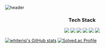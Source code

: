 
![header](https://capsule-render.vercel.app/api?type=soft&&color=gradient&height=200&section=header&text=Minji%20Kim&fontSize=80&animation=scaleIn)


<h3 align="center">Tech Stack</h3>
<p align="center">
<img src="https://img.shields.io/badge/Java-004088?style=flat-square&logoColor=white"/></a>
<img src="https://img.shields.io/badge/Spring-6DB33F?style=flat-square&logo=Spring&logoColor=white"/></a>
<img src="https://img.shields.io/badge/SpringBoot-6DB33F?style=flat-square&logo=SpringBoot&logoColor=white"/></a>
<img src="https://img.shields.io/badge/MySQL-4479A1?style=flat-square&logo=MySQL&logoColor=white"/></a>
<img src="https://img.shields.io/badge/Docker-2496ED?style=flat-square&logo=Docker&logoColor=white"/></a>
<img src="https://img.shields.io/badge/Jenkins-D24939?style=flat-square&logo=Jenkins&logoColor=white"/></a>
</p>


[![whiterisi's GitHub stats](https://github-readme-stats.vercel.app/api?username=whiterisi&show_icons=true&theme=radical)](https://github.com/whiterisi/github-readme-stats)
[![Solved.ac Profile](http://mazassumnida.wtf/api/v2/generate_badge?boj=whiterisi)](https://solved.ac/whiterisi/)

